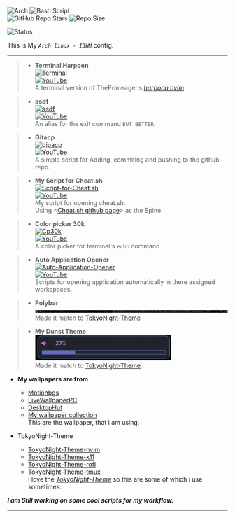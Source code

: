 ![Arch](https://img.shields.io/badge/Arch%20Linux-1793D1?logo=arch-linux&logoColor=fff&style=for-the-badge)
![Bash Script](https://img.shields.io/badge/bash_script-%23121011.svg?style=for-the-badge&logo=gnu-bash&logoColor=white)  
![GitHub Repo Stars](https://img.shields.io/github/stars/Crimson-Genesis/arch-config?style=social)
![Repo Size](https://img.shields.io/github/repo-size/Crimson-Genesis/arch-config)

![Status](https://github-readme-stats.vercel.app/api/top-langs/?username={Crimson-Genesis}&theme={tokyonight})

This is My _`Arch linux - I3WM`_ config.

---

> * **Terminal Harpoon**  
[![Terminal](http://i.ytimg.com/vi/XA9zofHMY6M/hqdefault.jpg)](https://www.youtube.com/watch?v=XA9zofHMY6M)  
[![YouTube](https://img.shields.io/badge/YouTube-Watch-red?logo=youtube)](https://www.youtube.com/watch?v=XA9zofHMY6M)  
> A terminal version of ThePrimeagens *[harpoon.nvim](https://github.com/ThePrimeagen/harpoon)*.  

> * **asdf**  
[![asdf](http://i.ytimg.com/vi/u_j7LdT4ajQ/hqdefault.jpg)](https://www.youtube.com/watch?v=u_j7LdT4ajQ)  
[![YouTube](https://img.shields.io/badge/YouTube-Watch-red?logo=youtube)](https://www.youtube.com/watch?v=u_j7LdT4ajQ)  
> An alias for the exit command `BUT BETTER`.  

> * **Gitacp**  
[![gipacp](http://i.ytimg.com/vi/SPqnFwzqfgQ/hqdefault.jpg)](https://www.youtube.com/watch?v=SPqnFwzqfgQ)  
[![YouTube](https://img.shields.io/badge/YouTube-Watch-red?logo=youtube)](https://www.youtube.com/watch?v=SPqnFwzqfgQ)  
> A simple script for Adding, commiting and pushing to the github repo.  

> * **My Script for Cheat.sh**  
[![Script-for-Cheat.sh](http://i.ytimg.com/vi/GZVUQq0h_to/hqdefault.jpg)](https://www.youtube.com/watch?v=GZVUQq0h_to)  
[![YouTube](https://img.shields.io/badge/YouTube-Watch-red?logo=youtube)](https://www.youtube.com/watch?v=GZVUQq0h_to)  
> My script for opening cheat.sh.  
> Using <[Cheat.sh github page](https://github.com/chubin/cheat.sh)> as the Spine.  

> * **Color picker 30k**  
[![Cp30k](http://i.ytimg.com/vi/D9gJ1LV35Uk/hqdefault.jpg)](https://www.youtube.com/watch?v=D9gJ1LV35Uk)  
[![YouTube](https://img.shields.io/badge/YouTube-Watch-red?logo=youtube)](https://www.youtube.com/watch?v=D9gJ1LV35Uk)  
> A color picker for terminal's `echo` command.  

> * **Auto Application Opener**  
[![Auto-Application-Opener](http://i.ytimg.com/vi/AHOO84hKNB8/hqdefault.jpg)](https://www.youtube.com/watch?v=AHOO84hKNB8)  
[![YouTube](https://img.shields.io/badge/YouTube-Watch-red?logo=youtube)](https://www.youtube.com/watch?v=AHOO84hKNB8)  
> Scripts for opening application automatically in there assigned workspaces.  

> * **Polybar**  
![Polybar](https://raw.githubusercontent.com/Crimson-Genesis/arch-config/main/assets/img/polybar.png)  
> Made it match to [TokyoNight-Theme](https://tokyonight.dev/)  

> * **My Dunst Theme**  
![Dunst-Theme](https://raw.githubusercontent.com/Crimson-Genesis/arch-config/main/assets/img/dunst.png)  
> Made it match to [TokyoNight-Theme](https://tokyonight.dev/)  

* **My wallpapers are from**  
    * [Motionbgs](https://motionbgs.com/tag:anime/)  
    * [LiveWallpaperPC](https://livewallpaperpc.com/the-street-sees-fireworks-live-wallpaper/)  
    * [DesktopHut](https://www.desktophut.com/category/anime-live-wallpapers)  
    * [My wallpaper collection](https://github.com/Crimson-Genesis/wallpaper)  
This are the wallpaper, that i am using.  

* TokyoNight-Theme  
    * [TokyoNight-Theme-nvim](https://github.com/folke/tokyonight.nvim)  
    * [TokyoNight-Theme-x11](https://www.vinstartheme.com/tokyo-night-theme-for-windows-11/)  
    * [TokyoNight-Theme-rofi](https://github.com/w8ste/Tokyonight-rofi-theme)  
    * [TokyoNight-Theme-tmux](https://github.com/janoamaral/tokyo-night-tmux)  
I love the *[TokyoNight-Theme](https://tokyonight.dev/)* so this are some of which i use sometimes.  

***I am Still working on some cool scripts for my workflow.***

---

